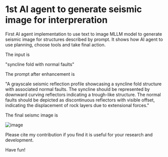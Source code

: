 # 1st AI agent to generate seismic image for interpreration

First AI agent implementation to use text to image MLLM model to generate seismic image for structures described by prompt.
It shows how AI agent to use planning, choose tools and take final action.

The input is 

"syncline fold with normal faults"

The prompt after enhancement is

"A grayscale seismic reflection profile showcasing a syncline fold structure with associated normal faults. The syncline should be represented by downward curving reflectors indicating a trough-like structure. The normal faults should be depicted as discontinuous reflectors with visible offset, indicating the displacement of rock layers due to extensional forces."

The final seismc image is

![image](https://github.com/user-attachments/assets/34531701-63af-463b-b4a2-ea3950d2288b)

Please cite my contribution if you find it is useful for your research and development.

Have fun!


